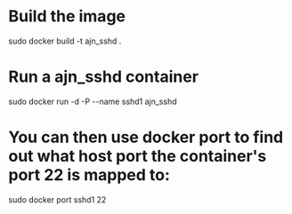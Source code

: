 # Build the image
sudo docker build -t ajn_sshd .

# Run a ajn_sshd container
sudo docker run -d -P --name sshd1 ajn_sshd

# You can then use docker port to find out what host port the container's port 22 is mapped to:
sudo docker port sshd1 22
